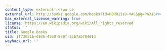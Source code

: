 ```yaml
---
content_type: external-resource
external_url: http://books.google.com/books?id=HBRR1isU-VAC&pg=PA315#v=onepage
has_external_license_warning: true
license: https://en.wikipedia.org/wiki/All_rights_reserved
status: ''
title: Google Books
uid: 1f73051b-d936-4560-879f-2c67ab784d1d
wayback_url: ''
---
```

